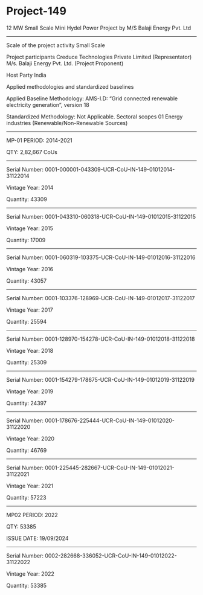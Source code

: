 # Project-149
12 MW Small Scale Mini Hydel Power Project by M/S Balaji Energy Pvt. Ltd
_____________
Scale of the project activity Small Scale 

Project participants Creduce Technologies Private Limited (Representator) 
M/s. Balaji Energy Pvt. Ltd. (Project Proponent) 

Host Party India 

Applied methodologies and standardized 
baselines 

Applied Baseline Methodology: 
AMS-I.D: “Grid connected renewable electricity 
generation”, version 18 
 
Standardized Methodology: Not Applicable. 
Sectoral scopes 01 Energy industries 
(Renewable/Non-Renewable Sources) 
_______________
MP-01 PERIOD: 2014-2021

QTY:  2,82,667 CoUs
_________________

Serial Number: 0001-000001-043309-UCR-CoU-IN-149-01012014-31122014

Vintage Year: 2014

Quantity: 43309
________
Serial Number: 0001-043310-060318-UCR-CoU-IN-149-01012015-31122015

Vintage Year: 2015

Quantity: 17009
________________
Serial Number: 0001-060319-103375-UCR-CoU-IN-149-01012016-31122016

Vintage Year: 2016

Quantity: 43057
_____________
Serial Number: 0001-103376-128969-UCR-CoU-IN-149-01012017-31122017

Vintage Year: 2017

Quantity: 25594
____________
Serial Number: 0001-128970-154278-UCR-CoU-IN-149-01012018-31122018

Vintage Year: 2018

Quantity: 25309
____________
Serial Number: 0001-154279-178675-UCR-CoU-IN-149-01012019-31122019

Vintage Year: 2019

Quantity: 24397
____________
Serial Number: 0001-178676-225444-UCR-CoU-IN-149-01012020-31122020

Vintage Year: 2020

Quantity: 46769
____________
Serial Number: 0001-225445-282667-UCR-CoU-IN-149-01012021-31122021

Vintage Year: 2021

Quantity: 57223
_____________
MP02 PERIOD: 2022

QTY: 53385

ISSUE DATE: 19/09/2024
___________________
Serial Number: 0002-282668-336052-UCR-CoU-IN-149-01012022-31122022

Vintage Year: 2022

Quantity: 53385
